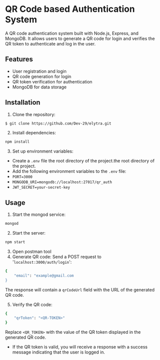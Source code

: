 # QR Code based Authentication System

A QR code authentication system built with Node.js, Express, and MongoDB. It allows users to generate a QR code for login and verifies the QR token to authenticate and log in the user.

## Features

- User registration and login
- QR code generation for login
- QR token verification for authentication
- MongoDB for data storage

## Installation

1. Clone the repository:
```bash
$ git clone https://github.com/Dev-29/elytra.git
```

2. Install dependencies:
```bash
npm install
```

3. Set up environment variables:

- Create a `.env` file the root directory of the project.the root directory of the project.
- Add the following environment variables to the `.env` file:
- `PORT=3000`
- `MONGODB_URI=mongodb://localhost:27017/qr_auth`
- `JWT_SECRET=your-secret-key`

## Usage
1. Start the mongod service:
```bash
mongod
```

2. Start the server:
```bash
npm start
```

3. Open postman tool
4. Generate QR code:
Send a POST request to '`localhost:3000/auth/login`':

```bash
{
	"email": "example@gmail.com
}
```

The response will contain a `qrCodeUrl` field with the URL of the generated QR code.

5. Verify the QR code:

```bash
{
	"qrToken": "<QR-TOKEN>"
}
```
Replace `<QR_TOKEN>` with the value of the QR token displayed in the generated QR code.

- If the QR token is valid, you will receive a response with a success message indicating that the user is logged in.
